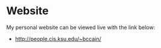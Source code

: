 Website
=======

My personal website can be viewed live with the link below:

- http://people.cis.ksu.edu/~bccain/
